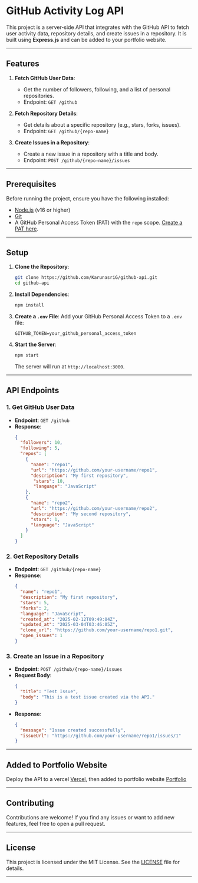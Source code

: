 # GitHub Activity Log API

This project is a server-side API that integrates with the GitHub API to fetch user activity data, repository details, and create issues in a repository. It is built using **Express.js** and can be added to your portfolio website.

---

## Features

1. **Fetch GitHub User Data**:
   - Get the number of followers, following, and a list of personal repositories.
   - Endpoint: `GET /github`

2. **Fetch Repository Details**:
   - Get details about a specific repository (e.g., stars, forks, issues).
   - Endpoint: `GET /github/{repo-name}`

3. **Create Issues in a Repository**:
   - Create a new issue in a repository with a title and body.
   - Endpoint: `POST /github/{repo-name}/issues`

---

## Prerequisites

Before running the project, ensure you have the following installed:

- [Node.js](https://nodejs.org/) (v16 or higher)
- [Git](https://git-scm.com/)
- A GitHub Personal Access Token (PAT) with the `repo` scope. [Create a PAT here](https://github.com/settings/tokens).

---

## Setup

1. **Clone the Repository**:
   ```bash
   git clone https://github.com/KarunasriG/github-api.git
   cd github-api
   ```

2. **Install Dependencies**:
   ```bash
   npm install
   ```

3. **Create a `.env` File**:
   Add your GitHub Personal Access Token to a `.env` file:
   ```
   GITHUB_TOKEN=your_github_personal_access_token
   ```

4. **Start the Server**:
   ```bash
   npm start
   ```
   The server will run at `http://localhost:3000`.

---

## API Endpoints

### 1. Get GitHub User Data
- **Endpoint**: `GET /github`
- **Response**:
  ```json
  {
    "followers": 10,
    "following": 5,
    "repos": [
      {
        "name": "repo1",
        "url": "https://github.com/your-username/repo1",
        "description": "My first repository",
         "stars": 10,
         "language": "JavaScript"
      },
      {
        "name": "repo2",
        "url": "https://github.com/your-username/repo2",
        "description": "My second repository",
        "stars": 1,
        "language": "JavaScript"
      }
    ]
  }
  ```

### 2. Get Repository Details
- **Endpoint**: `GET /github/{repo-name}`
- **Response**:
  ```json
  {
    "name": "repo1",
    "description": "My first repository",
    "stars": 5,
    "forks": 2,
    "language": "JavaScript",
    "created_at": "2025-02-12T09:49:04Z",
    "updated_at": "2025-03-04T03:46:05Z",
    "clone_url": "https://github.com/your-username/repo1.git",
    "open_issues": 1
  }
  ```

### 3. Create an Issue in a Repository
- **Endpoint**: `POST /github/{repo-name}/issues`
- **Request Body**:
  ```json
  {
    "title": "Test Issue",
    "body": "This is a test issue created via the API."
  }
  ```
- **Response**:
  ```json
  {
    "message": "Issue created successfully",
    "issueUrl": "https://github.com/your-username/repo1/issues/1"
  }
  ```

---


## Added to Portfolio Website

Deploy the API to a vercel [Vercel](https://github-api-lime-beta.vercel.app), then added to portfolio website [Portfolio](https://karunasrig.github.io/MyPortfolio)

---

## Contributing

Contributions are welcome! If you find any issues or want to add new features, feel free to open a pull request.

---

## License

This project is licensed under the MIT License. See the [LICENSE](LICENSE) file for details.

---
